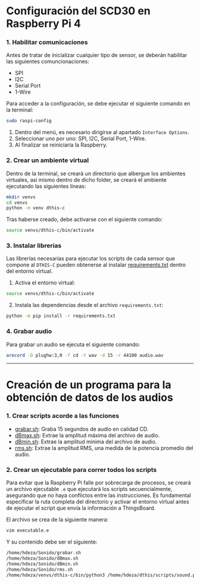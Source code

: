# Configuración del SCD30 en Raspberry Pi 4

### 1. Habilitar comunicaciones 
Antes de tratar de inicializar cualquier tipo de sensor, se deberán habilitar las siguientes comuncionaciones:
- SPI
- I2C
- Serial Port
- 1-Wire

Para acceder a la configuración, se debe ejecutar el siguiente comando en la terminal:
```bash
sudo raspi-config
```
1. Dentro del menú, es necesario dirigirse al apartado `Interface Options`.
2. Seleccionar uno por uno: SPI, I2C, Serial Port, 1-Wire.
3. Al finalizar se reiniciaría la Raspberry.

### 2. Crear un ambiente virtual
Dentro de la terminal, se creará un directorio que albergue los ambientes virtuales, así mismo dentro de dicho folder, se creará el ambiente ejecutando las siguientes líneas:
```bash
mkdir venvs
cd venvs
python -m venv dthis-c
```

Tras haberse creado, debe activarse con el siguiente comando:
```bash
source venvs/dthis-c/bin/activate
```

### 3. Instalar librerías 
Las librerías necesarías para ejecutar los scripts de cada sensor que compone al `DTHIS-C` pueden obtenerse al instalar [requirements.txt](https://github.com/lata-mas/DTHIS-C_JoseRra/blob/main/Scripts/Raspberry/requirements.txt) dentro del entorno virtual.

1. Activa el entorno virtual:
```bash
source venvs/dthis-c/bin/activate
```
2. Instala las dependencias desde el archivo `requirements.txt`:
```bash
python -m pip install -r requirements.txt
```

### 4. Grabar audio
Para grabar un audio se ejecuta el siguiente comando:
```bash
arecord -D plughw:3,0 -f cd -t wav -d 15 -r 44100 audio.wav
```

---

# Creación de un programa para la obtención de datos de los audios

### 1. Crear scripts acorde a las funciones 
- [grabar.sh](https://github.com/lata-mas/DTHIS-C_JoseRra/blob/main/Scripts/Raspberry/Sonido/grabar.sh): Graba 15 segundos de audio en calidad CD. 
- [dBmax.sh](https://github.com/lata-mas/DTHIS-C_JoseRra/blob/main/Scripts/Raspberry/Sonido/dBmax.sh): Extrae la amplitud máxima del archivo de audio.
- [dBmin.sh](https://github.com/lata-mas/DTHIS-C_JoseRra/blob/main/Scripts/Raspberry/Sonido/dBmin.sh): Extrae la amplitud mínima del archivo de audio.
- [rms.sh](https://github.com/lata-mas/DTHIS-C_JoseRra/blob/main/Scripts/Raspberry/Sonido/rms.sh): Extrae la amplitud RMS, una medida de la potencia promedio del audio.

### 2. Crear un ejecutable para correr todos los scripts
Para evitar que la Raspberry Pi falle por sobrecarga de procesos, se creará un archivo ejecutable `.e` que ejecutará los scripts secuencialmente, asegurando que no haya conflictos entre las instrucciones. Es fundamental especificar la ruta completa del directorio y activar el entorno virtual antes de ejecutar el script que envía la información a ThingsBoard. 

El archivo se crea de la siguiente manera:
```bash
vim executable.e
```

Y su contenido debe ser el siguiente:
```bash
/home/hdeza/Sonido/grabar.sh
/home/hdeza/Sonido/dBmax.sh
/home/hdeza/Sonido/dBmin.sh
/home/hdeza/Sonido/rms.sh
/home/hdeza/venvs/dthis-c/bin/python3 /home/hdeza/dthis/scripts/sound.py
```

